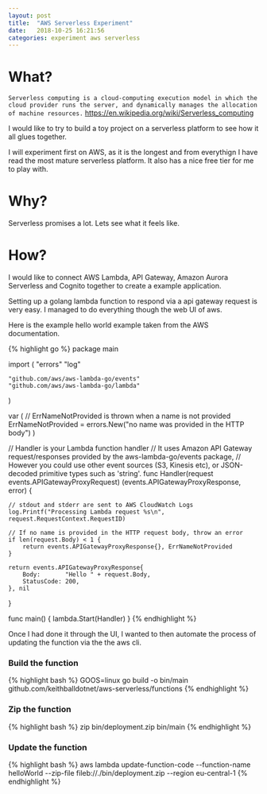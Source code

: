 ```yaml
---
layout: post
title:  "AWS Serverless Experiment"
date:   2018-10-25 16:21:56
categories: experiment aws serverless
---
```


# What?
`Serverless computing is a cloud-computing execution model in which the cloud provider runs the server, and dynamically manages the allocation of machine resources.`
https://en.wikipedia.org/wiki/Serverless_computing

I would like to try to build a toy project on a serverless platform to see how it all glues together.

I will experiment first on AWS, as it is the longest and from everythign I have read the most mature serverless platform.  It also has a nice free tier for me to play with.

# Why?
Serverless promises a lot.  Lets see what it feels like.

# How?

I would like to connect AWS Lambda, API Gateway, Amazon Aurora Serverless and Cognito together to create a example application.

Setting up a golang lambda function to respond via a api gateway request is very easy.  I managed to do everything though the web UI of aws.  

Here is the example hello world example taken from the AWS documentation.

{% highlight go %}
package main

import (
	"errors"
	"log"

	"github.com/aws/aws-lambda-go/events"
	"github.com/aws/aws-lambda-go/lambda"
)

var (
	// ErrNameNotProvided is thrown when a name is not provided
	ErrNameNotProvided = errors.New("no name was provided in the HTTP body")
)

// Handler is your Lambda function handler
// It uses Amazon API Gateway request/responses provided by the aws-lambda-go/events package,
// However you could use other event sources (S3, Kinesis etc), or JSON-decoded primitive types such as 'string'.
func Handler(request events.APIGatewayProxyRequest) (events.APIGatewayProxyResponse, error) {

	// stdout and stderr are sent to AWS CloudWatch Logs
	log.Printf("Processing Lambda request %s\n", request.RequestContext.RequestID)

	// If no name is provided in the HTTP request body, throw an error
	if len(request.Body) < 1 {
		return events.APIGatewayProxyResponse{}, ErrNameNotProvided
	}

	return events.APIGatewayProxyResponse{
		Body:       "Hello " + request.Body,
		StatusCode: 200,
	}, nil
}

func main() {
	lambda.Start(Handler)
}
{% endhighlight %}

Once I had done it through the UI, I wanted to then automate the process of updating the function via the the aws cli.

### Build the function
{% highlight bash %}
GOOS=linux go build -o bin/main github.com/keithballdotnet/aws-serverless/functions
{% endhighlight %}

### Zip the function
{% highlight bash %}
zip bin/deployment.zip bin/main
{% endhighlight %}

### Update the function
{% highlight bash %}
aws lambda update-function-code --function-name helloWorld --zip-file fileb://./bin/deployment.zip --region eu-central-1
{% endhighlight %}






